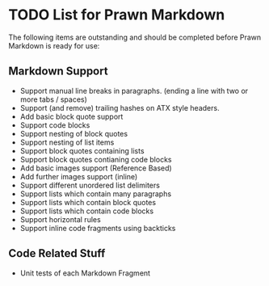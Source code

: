 TODO List for Prawn Markdown
============================

The following items are outstanding and should be completed before
Prawn Markdown is ready for use:

Markdown Support
----------------

  * Support manual line breaks in paragraphs. (ending a line with two or more tabs / spaces)
  * Support (and remove) trailing hashes on ATX style headers.
  * Add basic block quote support
  * Support code blocks
  * Support nesting of block quotes
  * Support nesting of list items
  * Support block quotes containing lists 
  * Support block quotes contianing code blocks
  * Add basic images support (Reference Based)
  * Add further images support (inline)
  * Support different unordered list delimiters
  * Support lists which contain many paragraphs
  * Support lists which contain block quotes
  * Support lists which contain code blocks
  * Support horizontal rules
  * Support inline code fragments using backticks

Code Related Stuff
------------------

  * Unit tests of each Markdown Fragment
  
